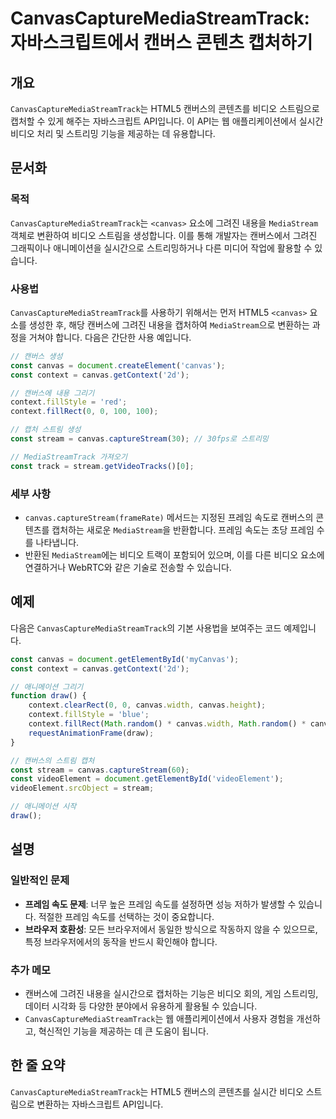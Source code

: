 <!--
Meta Description: # CanvasCaptureMediaStreamTrack: 자바스크립트에서 캔버스 콘텐츠 캡처하기 ## 개요 `CanvasCaptureMediaStreamTrack`는 HTML5 캔버스의 콘텐츠를 비디오 스트림으로 캡처할 수 있게 해주는 자바스크립트 API입니다. 이 ...
Meta Keywords: canvas, const, canvascapturemediastreamtrack, 비디오, context
-->

# CanvasCaptureMediaStreamTrack: 자바스크립트에서 캔버스 콘텐츠 캡처하기

## 개요
`CanvasCaptureMediaStreamTrack`는 HTML5 캔버스의 콘텐츠를 비디오 스트림으로 캡처할 수 있게 해주는 자바스크립트 API입니다. 이 API는 웹 애플리케이션에서 실시간 비디오 처리 및 스트리밍 기능을 제공하는 데 유용합니다.

## 문서화
### 목적
`CanvasCaptureMediaStreamTrack`는 `<canvas>` 요소에 그려진 내용을 `MediaStream` 객체로 변환하여 비디오 스트림을 생성합니다. 이를 통해 개발자는 캔버스에서 그려진 그래픽이나 애니메이션을 실시간으로 스트리밍하거나 다른 미디어 작업에 활용할 수 있습니다.

### 사용법
`CanvasCaptureMediaStreamTrack`를 사용하기 위해서는 먼저 HTML5 `<canvas>` 요소를 생성한 후, 해당 캔버스에 그려진 내용을 캡처하여 `MediaStream`으로 변환하는 과정을 거쳐야 합니다. 다음은 간단한 사용 예입니다.

```javascript
// 캔버스 생성
const canvas = document.createElement('canvas');
const context = canvas.getContext('2d');

// 캔버스에 내용 그리기
context.fillStyle = 'red';
context.fillRect(0, 0, 100, 100);

// 캡처 스트림 생성
const stream = canvas.captureStream(30); // 30fps로 스트리밍

// MediaStreamTrack 가져오기
const track = stream.getVideoTracks()[0];
```

### 세부 사항
- `canvas.captureStream(frameRate)` 메서드는 지정된 프레임 속도로 캔버스의 콘텐츠를 캡처하는 새로운 `MediaStream`을 반환합니다. 프레임 속도는 초당 프레임 수를 나타냅니다.
- 반환된 `MediaStream`에는 비디오 트랙이 포함되어 있으며, 이를 다른 비디오 요소에 연결하거나 WebRTC와 같은 기술로 전송할 수 있습니다.

## 예제
다음은 `CanvasCaptureMediaStreamTrack`의 기본 사용법을 보여주는 코드 예제입니다.

```javascript
const canvas = document.getElementById('myCanvas');
const context = canvas.getContext('2d');

// 애니메이션 그리기
function draw() {
    context.clearRect(0, 0, canvas.width, canvas.height);
    context.fillStyle = 'blue';
    context.fillRect(Math.random() * canvas.width, Math.random() * canvas.height, 50, 50);
    requestAnimationFrame(draw);
}

// 캔버스의 스트림 캡처
const stream = canvas.captureStream(60);
const videoElement = document.getElementById('videoElement');
videoElement.srcObject = stream;

// 애니메이션 시작
draw();
```

## 설명
### 일반적인 문제
- **프레임 속도 문제**: 너무 높은 프레임 속도를 설정하면 성능 저하가 발생할 수 있습니다. 적절한 프레임 속도를 선택하는 것이 중요합니다.
- **브라우저 호환성**: 모든 브라우저에서 동일한 방식으로 작동하지 않을 수 있으므로, 특정 브라우저에서의 동작을 반드시 확인해야 합니다.

### 추가 메모
- 캔버스에 그려진 내용을 실시간으로 캡처하는 기능은 비디오 회의, 게임 스트리밍, 데이터 시각화 등 다양한 분야에서 유용하게 활용될 수 있습니다.
- `CanvasCaptureMediaStreamTrack`는 웹 애플리케이션에서 사용자 경험을 개선하고, 혁신적인 기능을 제공하는 데 큰 도움이 됩니다.

## 한 줄 요약
`CanvasCaptureMediaStreamTrack`는 HTML5 캔버스의 콘텐츠를 실시간 비디오 스트림으로 변환하는 자바스크립트 API입니다.